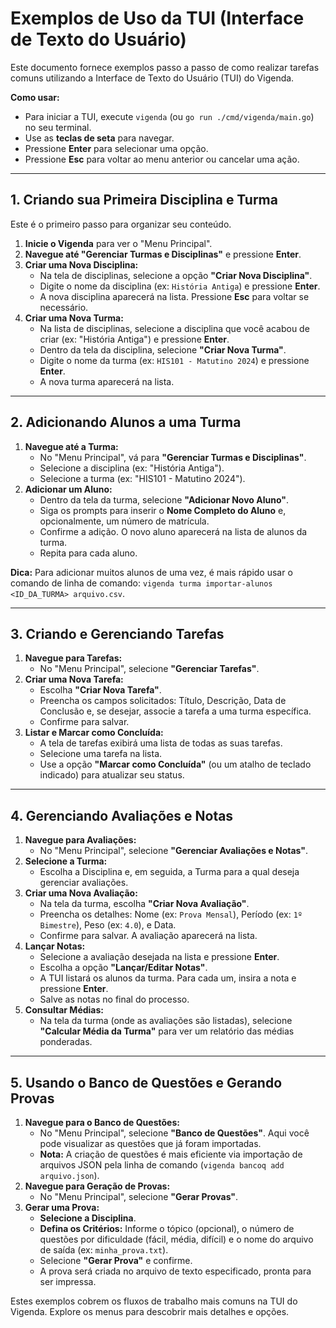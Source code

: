 # Exemplos de Uso da TUI (Interface de Texto do Usuário)

Este documento fornece exemplos passo a passo de como realizar tarefas comuns utilizando a Interface de Texto do Usuário (TUI) do Vigenda.

**Como usar:**
- Para iniciar a TUI, execute `vigenda` (ou `go run ./cmd/vigenda/main.go`) no seu terminal.
- Use as **teclas de seta** para navegar.
- Pressione **Enter** para selecionar uma opção.
- Pressione **Esc** para voltar ao menu anterior ou cancelar uma ação.

---

## 1. Criando sua Primeira Disciplina e Turma

Este é o primeiro passo para organizar seu conteúdo.

1.  **Inicie o Vigenda** para ver o "Menu Principal".
2.  **Navegue até "Gerenciar Turmas e Disciplinas"** e pressione **Enter**.
3.  **Criar uma Nova Disciplina:**
    *   Na tela de disciplinas, selecione a opção **"Criar Nova Disciplina"**.
    *   Digite o nome da disciplina (ex: `História Antiga`) e pressione **Enter**.
    *   A nova disciplina aparecerá na lista. Pressione **Esc** para voltar se necessário.
4.  **Criar uma Nova Turma:**
    *   Na lista de disciplinas, selecione a disciplina que você acabou de criar (ex: "História Antiga") e pressione **Enter**.
    *   Dentro da tela da disciplina, selecione **"Criar Nova Turma"**.
    *   Digite o nome da turma (ex: `HIS101 - Matutino 2024`) e pressione **Enter**.
    *   A nova turma aparecerá na lista.

---

## 2. Adicionando Alunos a uma Turma

1.  **Navegue até a Turma:**
    *   No "Menu Principal", vá para **"Gerenciar Turmas e Disciplinas"**.
    *   Selecione a disciplina (ex: "História Antiga").
    *   Selecione a turma (ex: "HIS101 - Matutino 2024").
2.  **Adicionar um Aluno:**
    *   Dentro da tela da turma, selecione **"Adicionar Novo Aluno"**.
    *   Siga os prompts para inserir o **Nome Completo do Aluno** e, opcionalmente, um número de matrícula.
    *   Confirme a adição. O novo aluno aparecerá na lista de alunos da turma.
    *   Repita para cada aluno.

**Dica:** Para adicionar muitos alunos de uma vez, é mais rápido usar o comando de linha de comando: `vigenda turma importar-alunos <ID_DA_TURMA> arquivo.csv`.

---

## 3. Criando e Gerenciando Tarefas

1.  **Navegue para Tarefas:**
    *   No "Menu Principal", selecione **"Gerenciar Tarefas"**.
2.  **Criar uma Nova Tarefa:**
    *   Escolha **"Criar Nova Tarefa"**.
    *   Preencha os campos solicitados: Título, Descrição, Data de Conclusão e, se desejar, associe a tarefa a uma turma específica.
    *   Confirme para salvar.
3.  **Listar e Marcar como Concluída:**
    *   A tela de tarefas exibirá uma lista de todas as suas tarefas.
    *   Selecione uma tarefa na lista.
    *   Use a opção **"Marcar como Concluída"** (ou um atalho de teclado indicado) para atualizar seu status.

---

## 4. Gerenciando Avaliações e Notas

1.  **Navegue para Avaliações:**
    *   No "Menu Principal", selecione **"Gerenciar Avaliações e Notas"**.
2.  **Selecione a Turma:**
    *   Escolha a Disciplina e, em seguida, a Turma para a qual deseja gerenciar avaliações.
3.  **Criar uma Nova Avaliação:**
    *   Na tela da turma, escolha **"Criar Nova Avaliação"**.
    *   Preencha os detalhes: Nome (ex: `Prova Mensal`), Período (ex: `1º Bimestre`), Peso (ex: `4.0`), e Data.
    *   Confirme para salvar. A avaliação aparecerá na lista.
4.  **Lançar Notas:**
    *   Selecione a avaliação desejada na lista e pressione **Enter**.
    *   Escolha a opção **"Lançar/Editar Notas"**.
    *   A TUI listará os alunos da turma. Para cada um, insira a nota e pressione **Enter**.
    *   Salve as notas no final do processo.
5.  **Consultar Médias:**
    *   Na tela da turma (onde as avaliações são listadas), selecione **"Calcular Média da Turma"** para ver um relatório das médias ponderadas.

---

## 5. Usando o Banco de Questões e Gerando Provas

1.  **Navegue para o Banco de Questões:**
    *   No "Menu Principal", selecione **"Banco de Questões"**. Aqui você pode visualizar as questões que já foram importadas.
    *   **Nota:** A criação de questões é mais eficiente via importação de arquivos JSON pela linha de comando (`vigenda bancoq add arquivo.json`).
2.  **Navegue para Geração de Provas:**
    *   No "Menu Principal", selecione **"Gerar Provas"**.
3.  **Gerar uma Prova:**
    *   **Selecione a Disciplina**.
    *   **Defina os Critérios:** Informe o tópico (opcional), o número de questões por dificuldade (fácil, média, difícil) e o nome do arquivo de saída (ex: `minha_prova.txt`).
    *   Selecione **"Gerar Prova"** e confirme.
    *   A prova será criada no arquivo de texto especificado, pronta para ser impressa.

Estes exemplos cobrem os fluxos de trabalho mais comuns na TUI do Vigenda. Explore os menus para descobrir mais detalhes e opções.
